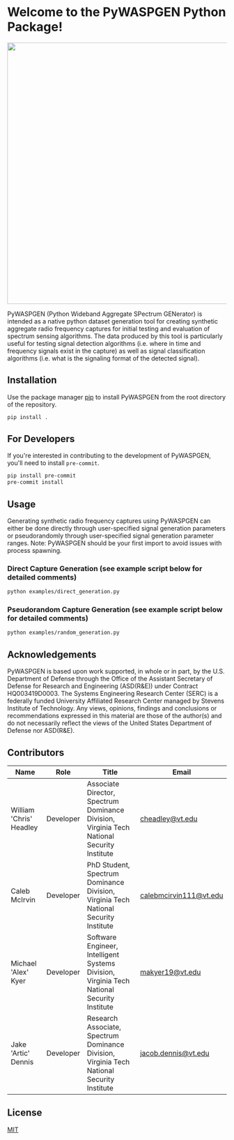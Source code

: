 # Welcome to the PyWASPGEN Python Package!

<p align="center">
  <img src="https://github.com/user-attachments/assets/3fcaaac3-1a49-4b4b-882b-4ae689fadbaa" width="600px"/>
</p>

PyWASPGEN (Python Wideband Aggregate SPectrum GENerator) is intended as a native python dataset generation tool for creating synthetic aggregate radio frequency captures for initial testing and evaluation of spectrum sensing algorithms. The data produced by this tool is particularly useful for testing signal detection algorithms (i.e. where in time and frequency signals exist in the capture) as well as signal classification algorithms (i.e. what is the signaling format of the detected signal).

## Installation
Use the package manager [pip](https://pip.pypa.io/en/stable/) to install PyWASPGEN from the root directory of the repository.

```bash
pip install .
```

## For Developers
If you're interested in contributing to the development of PyWASPGEN, you'll need to install `pre-commit`.

```bash
pip install pre-commit
pre-commit install
```

## Usage
Generating synthetic radio frequency captures using PyWASPGEN can either be done directly through user-specified signal generation parameters or pseudorandomly through user-specified signal generation parameter ranges. Note: PyWASPGEN should be your first import to avoid issues with process spawning.

### Direct Capture Generation (see example script below for detailed comments)
```bash
python examples/direct_generation.py
```

### Pseudorandom Capture Generation (see example script below for detailed comments)
```bash
python examples/random_generation.py
```
## Acknowledgements
PyWASPGEN is based upon work supported, in whole or in part, by the U.S. Department of Defense through the Office of the Assistant Secretary of Defense for Research and Engineering (ASD(R&E)) under Contract HQ003419D0003. The Systems Engineering Research Center (SERC) is a federally funded University Affiliated Research Center managed by Stevens Institute of Technology. Any views, opinions, findings and conclusions or recommendations expressed in this material are those of the author(s) and do not necessarily reflect the views of the United States Department of Defense nor ASD(R&E).

## Contributors
| Name | Role | Title | Email |
| ---- | ---- | ----- | ----- |
| William 'Chris' Headley | Developer | Associate Director, Spectrum Dominance Division, Virginia Tech National Security Institute | cheadley@vt.edu |
| Caleb McIrvin | Developer | PhD Student, Spectrum Dominance Division, Virginia Tech National Security Institute | calebmcirvin111@vt.edu |
| Michael 'Alex' Kyer | Developer | Software Engineer, Intelligent Systems Division, Virginia Tech National Security Institute | makyer19@vt.edu |
| Jake 'Artic' Dennis | Developer | Research Associate, Spectrum Dominance Division, Virginia Tech National Security Institute | jacob.dennis@vt.edu |

## License
[MIT](https://choosealicense.com/licenses/mit/)
